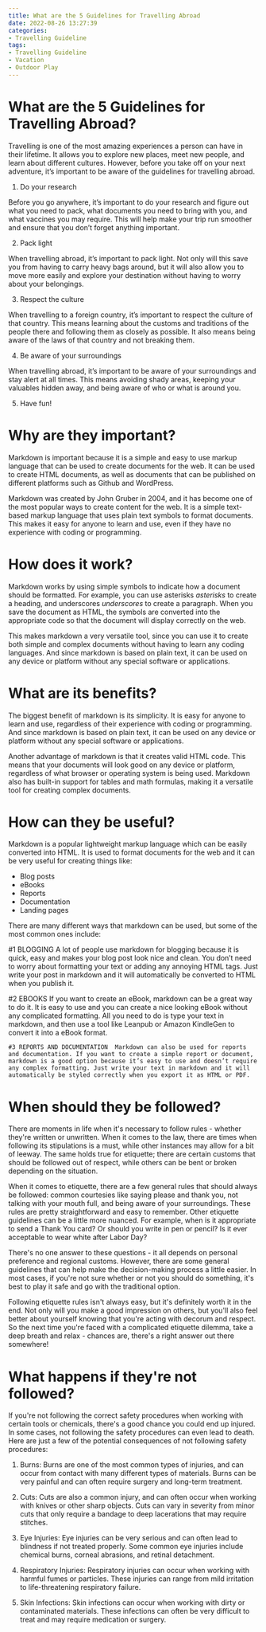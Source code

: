 ```yaml
---
title: What are the 5 Guidelines for Travelling Abroad
date: 2022-08-26 13:27:39
categories:
- Travelling Guideline
tags:
- Travelling Guideline
- Vacation
- Outdoor Play
---
```



#  What are the 5 Guidelines for Travelling Abroad?

Travelling is one of the most amazing experiences a person can have in their lifetime. It allows you to explore new places, meet new people, and learn about different cultures. However, before you take off on your next adventure, it’s important to be aware of the guidelines for travelling abroad.

1. Do your research

Before you go anywhere, it’s important to do your research and figure out what you need to pack, what documents you need to bring with you, and what vaccines you may require. This will help make your trip run smoother and ensure that you don’t forget anything important.

2. Pack light

When travelling abroad, it’s important to pack light. Not only will this save you from having to carry heavy bags around, but it will also allow you to move more easily and explore your destination without having to worry about your belongings.

3. Respect the culture

When travelling to a foreign country, it’s important to respect the culture of that country. This means learning about the customs and traditions of the people there and following them as closely as possible. It also means being aware of the laws of that country and not breaking them.

4. Be aware of your surroundings

When travelling abroad, it’s important to be aware of your surroundings and stay alert at all times. This means avoiding shady areas, keeping your valuables hidden away, and being aware of who or what is around you.

5. Have fun!

#  Why are they important?

Markdown is important because it is a simple and easy to use markup language that can be used to create documents for the web. It can be used to create HTML documents, as well as documents that can be published on different platforms such as Github and WordPress.

Markdown was created by John Gruber in 2004, and it has become one of the most popular ways to create content for the web. It is a simple text-based markup language that uses plain text symbols to format documents. This makes it easy for anyone to learn and use, even if they have no experience with coding or programming.

# How does it work?

Markdown works by using simple symbols to indicate how a document should be formatted. For example, you can use asterisks *asterisks* to create a heading, and underscores _underscores_ to create a paragraph. When you save the document as HTML, the symbols are converted into the appropriate code so that the document will display correctly on the web.

This makes markdown a very versatile tool, since you can use it to create both simple and complex documents without having to learn any coding languages. And since markdown is based on plain text, it can be used on any device or platform without any special software or applications.

# What are its benefits?

The biggest benefit of markdown is its simplicity. It is easy for anyone to learn and use, regardless of their experience with coding or programming. And since markdown is based on plain text, it can be used on any device or platform without any special software or applications.

Another advantage of markdown is that it creates valid HTML code. This means that your documents will look good on any device or platform, regardless of what browser or operating system is being used. Markdown also has built-in support for tables and math formulas, making it a versatile tool for creating complex documents.

#  How can they be useful?

Markdown is a popular lightweight markup language which can be easily converted into HTML. It is used to format documents for the web and it can be very useful for creating things like:

- Blog posts
- eBooks
- Reports
- Documentation
- Landing pages

There are many different ways that markdown can be used, but some of the most common ones include:

#1 BLOGGING
A lot of people use markdown for blogging because it is quick, easy and makes your blog post look nice and clean. You don’t need to worry about formatting your text or adding any annoying HTML tags. Just write your post in markdown and it will automatically be converted to HTML when you publish it.

#2 EBOOKS
If you want to create an eBook, markdown can be a great way to do it. It is easy to use and you can create a nice looking eBook without any complicated formatting. All you need to do is type your text in markdown, and then use a tool like Leanpub or Amazon KindleGen to convert it into a eBook format.


    #3 REPORTS AND DOCUMENTATION  Markdown can also be used for reports and documentation. If you want to create a simple report or document, markdown is a good option because it’s easy to use and doesn’t require any complex formatting. Just write your text in markdown and it will automatically be styled correctly when you export it as HTML or PDF.

#  When should they be followed?

There are moments in life when it's necessary to follow rules - whether they're written or unwritten. When it comes to the law, there are times when following its stipulations is a must, while other instances may allow for a bit of leeway. The same holds true for etiquette; there are certain customs that should be followed out of respect, while others can be bent or broken depending on the situation.

When it comes to etiquette, there are a few general rules that should always be followed: common courtesies like saying please and thank you, not talking with your mouth full, and being aware of your surroundings. These rules are pretty straightforward and easy to remember. Other etiquette guidelines can be a little more nuanced. For example, when is it appropriate to send a Thank You card? Or should you write in pen or pencil? Is it ever acceptable to wear white after Labor Day?

There's no one answer to these questions - it all depends on personal preference and regional customs. However, there are some general guidelines that can help make the decision-making process a little easier. In most cases, if you're not sure whether or not you should do something, it's best to play it safe and go with the traditional option.

Following etiquette rules isn't always easy, but it's definitely worth it in the end. Not only will you make a good impression on others, but you'll also feel better about yourself knowing that you're acting with decorum and respect. So the next time you're faced with a complicated etiquette dilemma, take a deep breath and relax - chances are, there's a right answer out there somewhere!

#  What happens if they're not followed?

If you're not following the correct safety procedures when working with certain tools or chemicals, there's a good chance you could end up injured. In some cases, not following the safety procedures can even lead to death. Here are just a few of the potential consequences of not following safety procedures:

1. Burns: Burns are one of the most common types of injuries, and can occur from contact with many different types of materials. Burns can be very painful and can often require surgery and long-term treatment.

2. Cuts: Cuts are also a common injury, and can often occur when working with knives or other sharp objects. Cuts can vary in severity from minor cuts that only require a bandage to deep lacerations that may require stitches.

3. Eye Injuries: Eye injuries can be very serious and can often lead to blindness if not treated properly. Some common eye injuries include chemical burns, corneal abrasions, and retinal detachment.

4. Respiratory Injuries: Respiratory injuries can occur when working with harmful fumes or particles. These injuries can range from mild irritation to life-threatening respiratory failure.

5. Skin Infections: Skin infections can occur when working with dirty or contaminated materials. These infections can often be very difficult to treat and may require medication or surgery.